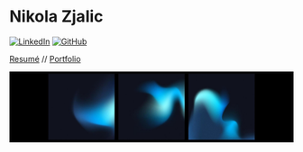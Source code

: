 # Nikola Zjalic

[![LinkedIn][linkedin-shield]][linkedin-url]
[![GitHub][github-shield]][github-url]

[Resumé](https://fg92krreal8mypv5.public.blob.vercel-storage.com/nikola-zjalic-cv-UEbT0iVY9pHTRUQAIyXqDCjukPuErU.pdf) //
[Portfolio](https://www.nikolazjalic.com)

![Background Img](./readme-bg.jpg)

<!--
## Projects

### Lumiere

### Pulse VST

### Oxide VST
-->
<!--
## 💻 Recent Projects

### [TreeLink](https://tree-link-three.vercel.app/)
[![Next][Next.js]][Next-url]
- A fully functional Linktree clone which allows users to sign up, create custom profile pages which display custom user links and theme settings
- User sign up / authentication, dynamic profile generation, and custom theme management.
- Track clicks on links and display metrics about the user's audience engagement

### [SaaS Starter](https://saas-starter-one.vercel.app/)
[![Next][Next.js]][Next-url]
<!-- [![Product Name Screen Shot][product-screenshot]][songmaps-url] -->
<!--
- A fully functional template with all the components and functionality needed to build a SaaS on top of
- User authentication and email verification using sessions, validated against authenticated routes and Api calls
- Integration with Stripe Api and Webhooks, fully functional User Settings page
- Database store for all User information and bridge tables to Stripe products, subscriptions, etc and Blob storage for user uploaded files

### [Song Maps][songmaps-url] 
[![Angular][Angular.io]][Angular-url]
<!-- [![Product Name Screen Shot][product-screenshot]][songmaps-url] -->
<!--
- A songwriting tool to provide musicians with tools to help with songwriting and manage their song releases

### [Wav Planet][wavplanet-url]
[![React][React.js]][React-url]
<!-- [![Product Name Screen Shot][product-screenshot]][wavplanet-url] -->
<!--
- A marketplace for musicians to sell sample packs and other merchandise

<!--
**zjalicn/zjalicn** is a ✨ _special_ ✨ repository because its `README.md` (this file) appears on your GitHub profile.

Here are some ideas to get you started:

- 🔭 I’m currently working on ...
- 🌱 I’m currently learning ...
- 👯 I’m looking to collaborate on ...
- 🤔 I’m looking for help with ...
- 💬 Ask me about ...
- 📫 How to reach me: ...
- 😄 Pronouns: ...
- ⚡ Fun fact: ...
-->


<!-- Reference Links -->
<!-- Project Urls -->
[songmaps-url]: https://github.com/zjalicn/songmaps-ui
[wavplanet-url]: wavplanet.com

<!-- Shields -->
[contributors-shield]: https://img.shields.io/github/contributors/othneildrew/Best-README-Template.svg?style=for-the-badge
[contributors-url]: https://github.com/othneildrew/Best-README-Template/graphs/contributors
[forks-shield]: https://img.shields.io/github/forks/othneildrew/Best-README-Template.svg?style=for-the-badge
[forks-url]: https://github.com/othneildrew/Best-README-Template/network/members
[stars-shield]: https://img.shields.io/github/stars/othneildrew/Best-README-Template.svg?style=for-the-badge
[stars-url]: https://github.com/othneildrew/Best-README-Template/stargazers
[issues-shield]: https://img.shields.io/github/issues/othneildrew/Best-README-Template.svg?style=for-the-badge
[issues-url]: https://github.com/othneildrew/Best-README-Template/issues
[license-shield]: https://img.shields.io/github/license/othneildrew/Best-README-Template.svg?style=for-the-badge
[license-url]: https://github.com/othneildrew/Best-README-Template/blob/master/LICENSE.txt
[linkedin-shield]: https://img.shields.io/badge/-LinkedIn-black.svg?style=for-the-badge&logo=linkedin&colorB=555
[linkedin-url]: https://linkedin.com/in/nzjalic
[github-shield]: https://img.shields.io/badge/github-%23121011.svg?style=for-the-badge&logo=github&logoColor=white
[github-url]: https://github.com/zjalicn
[product-screenshot]: screenshot.png

[Next.js]: https://img.shields.io/badge/next.js-000000?style=for-the-badge&logo=nextdotjs&logoColor=white
[Next-url]: https://nextjs.org/
[React.js]: https://img.shields.io/badge/React-20232A?style=for-the-badge&logo=react&logoColor=61DAFB
[React-url]: https://reactjs.org/
[Angular.io]: https://img.shields.io/badge/Angular-DD0031?style=for-the-badge&logo=angular&logoColor=white
[Angular-url]: https://angular.io/

